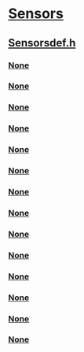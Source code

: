 # [Sensors](../_sensors/index.md)
## [Sensorsdef.h](index.md)
### [None](../sensorsdef/ne-sensorsdef-activity_state.md)
### [None](../sensorsdef/ne-sensorsdef-magnetometer_accuracy.md)
### [None](../sensorsdef/ne-sensorsdef-pedometer_step_type.md)
### [None](../sensorsdef/ne-sensorsdef-pedometer_step_type_count.md)
### [None](../sensorsdef/ne-sensorsdef-sensor_state.md)
### [None](../sensorsdef/nf-sensorsdef-sensor_collection_list_calculate_max_count.md)
### [None](../sensorsdef/nf-sensorsdef-sensor_collection_list_init.md)
### [None](../sensorsdef/nf-sensorsdef-sensor_collection_list_size.md)
### [None](../sensorsdef/nf-sensorsdef-sensor_property_list_calculate_max_count.md)
### [None](../sensorsdef/nf-sensorsdef-sensor_property_list_init.md)
### [None](../sensorsdef/nf-sensorsdef-sensor_property_list_size.md)
### [None](../sensorsdef/ns-sensorsdef-sensor_collection_list.md)
### [None](../sensorsdef/ns-sensorsdef-sensor_property_list.md)
### [None](../sensorsdef/ns-sensorsdef-sensor_value_pair.md)

